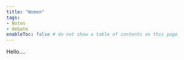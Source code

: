 ```yaml
---
title: "Women"
tags:
- Notes
- debate
enableToc: false # do not show a table of contents on this page
---
```


Hello....